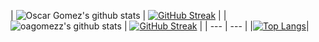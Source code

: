 | ![Oscar Gomez's github stats](https://github-readme-stats.vercel.app/api?username=oagomezz&show_icons=true&theme=tokyonight) | [![GitHub Streak](https://github-readme-streak-stats.herokuapp.com?user=oagomezz&theme=tokyonight&border_radius=4.6)](https://oagomezz.co) |
| ![oagomezz's github stats](https://github-readme-stats.vercel.app/api?username=oagomezz&show_icons=true&theme=tokyonight&hide_rank=true) | [![GitHub Streak](https://github-readme-streak-stats.herokuapp.com?user=oagomezz&theme=tokyonight&border_radius=4.6)](https://oagomezz.co) |
| --- | --- |
|[![Top Langs](https://github-readme-stats.vercel.app/api/top-langs/?username=oagomezz&size_weight=0.5&count_weight=0.5&theme=tokyonight)](https://github.com/oagomezz/)| 
